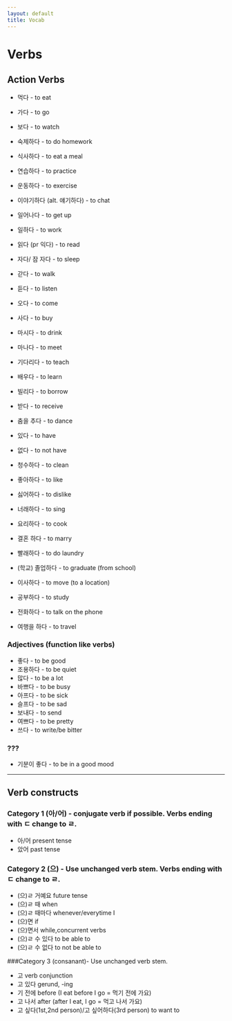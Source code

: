 ```yaml
---
layout: default
title: Vocab
---
```



# Verbs

## Action Verbs
- 먹다 - to eat
- 가다 - to go
- 보다 - to watch
- 숙제하다 - to do homework
- 식사하다 - to eat a meal
- 연습하다 - to practice
- 운동하다 - to exercise
- 이야기하다 (alt. 얘기하다) - to chat
- 일어나다 - to get up
- 일하다 - to work
- 읽다 (pr 익다) - to read
- 자다/ 잠 자다 - to sleep
- 갇다 - to walk
- 듣다 - to listen
- 오다 - to come
- 사다 - to buy
- 마시다 - to drink
- 마나다 - to meet
- 기다리다 - to teach
- 배우다 - to learn
- 빌리다 - to borrow
- 받다 - to receive
- 춤을 추다 - to dance
- 있다 - to have
- 없다 - to not have

- 청수하다 - to clean
- 좋아하다 - to like
- 싫어하다 - to dislike
- 너래하다 - to sing
- 요리하다 - to cook
- 결혼 하다 - to marry
- 빨래하다 - to do laundry
- (학교) 졸업하다 - to graduate (from school)
- 이사하다 - to move (to a location)
- 공부하다 - to study
- 전화하다 - to talk on the phone
- 여행을 하다 - to travel

### Adjectives (function like verbs)
- 좋다 - to be good
- 조용하다 - to be quiet
- 많다 - to be a lot
- 바쁘다 - to be busy
- 아프다 - to be sick
- 슬프다 - to be sad
- 보내다 - to send
- 여쁘다 - to be pretty
- 쓰다 - to write/be bitter

### ???
- 기분이 좋다 - to be in a good mood

---

## Verb constructs

### Category 1 (아/어) - conjugate verb if possible. Verbs ending with ㄷ change to ㄹ.
- 아/어 present tense
- 았어 past tense

### Category 2 (으) - Use unchanged verb stem. Verbs ending with ㄷ change to ㄹ.
- (으)ㄹ 거예요 future tense
- (으)ㄹ 때 when
- (으)ㄹ 때마다 whenever/everytime I
- (으)면 if
- (으)면서 while,concurrent verbs
- (으)ㄹ 수 있다 to be able to
- (으)ㄹ 수 없다 to not be able to

###Category 3 (consanant)- Use unchanged verb stem.
- 고 verb conjunction
- 고 있다 gerund, -ing
- 기 전에 before (I eat before I go = 먹기 전에 가요)
- 고 나서 after (after I eat, I go = 먹고 나서 가요)
- 고 싶다(1st,2nd person)/고 싶어하다(3rd person) to want to
